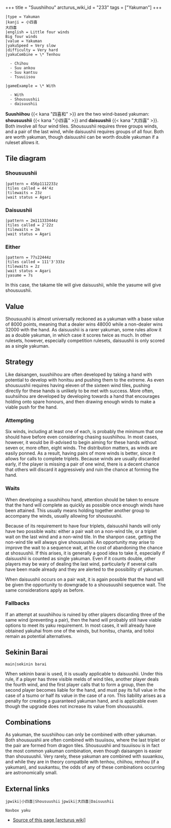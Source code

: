 +++
title = "Suushiihou"
arcturus_wiki_id = "233"
tags = ["Yakuman"]
+++

```yaku
|type = Yakuman
|kanji = 小四喜
大四喜
|english = Little four winds
Big four winds
|value = Yakuman
|yakuSpeed = Very slow
|difficulty = Very hard
|yakuCombine = \* Tenhou

  - Chihou
  - Suu ankou
  - Suu kantsu
  - Tsuuiisou

|gameExample = \* With

  - With
  - Shousuushii
  - daisuushii

```

**Suushiihou** {{< kana "四喜和" >}} are the two wind-based yakuman: **shousuushii**
{{< kana "小四喜" >}} and **daisuushii** {{< kana "大四喜" >}}. Both involve all four wind tiles.
Shousuushii requires three groups winds, and a pair of the last wind, while daisuushii requires
groups of all four. Both are worth yakuman, though daisuushii can be worth double yakuman if a
ruleset allows it.

## Tile diagram

### Shousuushii

```machi
|pattern = 456p1112233z
|tiles called = 44'4z
|tilewaits = 23z
|wait status = Agari
```

### Daisuushii

```machi
|pattern = 2m111333444z
|tiles called = 2'22z
|tilewaits = 2m
|wait status = Agari
```

### Either

```machi
|pattern = 77s22444z
|tiles called = 111'3'333z
|tilewaits = 2z
|wait status = Agari
|yasume = 7s
```

In this case, the takame tile will give daisuushii, while the yasume will give shousuushii.

## Value

Shousuushii is almost universally reckoned as a yakuman with a base value of 8000 points, meaning
that a dealer wins 48000 while a non-dealer wins 32000 with the hand. As daisuushii is a rarer
yakuman, some rules allow it as a double yakuman, in which case it scores twice as much. In other
rulesets, however, especially competition rulesets, daisuushii is only scored as a single yakuman.

## Strategy

Like daisangen, suushiihou are often developed by taking a hand with potential to develop with
honitsu and pushing them to the extreme. As even shousuushii requires having eleven of the sixteen
wind tiles, pushing directly for these hands is unlikely to be met with success. More often,
suuhsiihou are developed by developing towards a hand that encourages holding onto spare honours,
and then drawing enough winds to make a viable push for the hand.

### Attempting

Six winds, including at least one of each, is probably the minimum that one should have before even
considering chasing suushiihou. In most cases, however, it would be ill-advised to begin aiming for
these hands without seven or, more often, eight winds. The distribution matters, as winds are easily
ponned. As a result, having pairs of more winds is better, since it allows for calls to complete
triplets. Because winds are usually discarded early, if the player is missing a pair of one wind,
there is a decent chance that others will discard it aggressively and ruin the chance at forming the
hand.

### Waits

When developing a suushiihou hand, attention should be taken to ensure that the hand will complete
as quickly as possible once enough winds have been attained. This usually means holding together
another group to accompany the winds, usually allowing for shousuushii.

Because of its requirement to have four triplets, daisuushii hands will only have two possible
waits: either a pair wait on a non-wind tile, or a triplet wait on the last wind and a non-wind
tile. In the shanpon case, getting the non-wind tile will always give shousuushii. An opportunity
may arise to improve the wait to a sequence wait, at the cost of abandoning the chance at
shosuushii. If this arises, it is generally a good idea to take it, especially if daisuushii is
counted as single yakuman. Even if it counts double, other players may be wary of dealing the last
wind, particularly if several calls have been made already and they are alerted to the possibility
of yakuman.

When daisuushii occurs on a pair wait, it is again possible that the hand will be given the
opportunity to downgrade to a shousuushii sequence wait. The same considerations apply as before.

### Fallbacks

If an attempt at suushiihou is ruined by other players discarding three of the same wind (preventing
a pair), then the hand will probably still have viable options to meet its yaku requirement. In most
cases, it will already have obtained yakuhai from one of the winds, but honitsu, chanta, and toitoi
remain as potential alternatives.

## Sekinin Barai

`main|sekinin barai`

When sekinin barai is used, it is usually applicable to daisuushii. Under this rule, if a player has
three visible melds of wind tiles, another player deals the fourth wind, and the first player calls
that to form a group, then the second player becomes liable for the hand, and must pay its full
value in the case of a tsumo or half its value in the case of a ron. This liability arises as a
penalty for creating a guaranteed yakuman hand, and is applicable even though the upgrade does not
increase its value from shousuushii.

## Combinations

As yakuman, the suushiihou can only be combined with other yakuman. Both shousuushii are often
combined with tsuuiisou, where the last triplet or the pair are formed from dragon tiles.
Shousuushii and tsuuiisou is in fact the most common yakuman combination, even though daisangen is
easier than shousuushii. Very rarely, these yakuman are combined with suuankou, and while they are
in theory compatbile with tenhou, chiihou, renhou (if a yakuman), and suukantsu, the odds of any of
these combinations occurring are astronomically small.

## External links

`jpwiki|小四喜|Shousuushii` `jpwiki|大四喜|Daisuushii`

`Navbox yaku`

- [Source of this page [arcturus wiki]](http://arcturus.su/wiki/Suushiihou)
